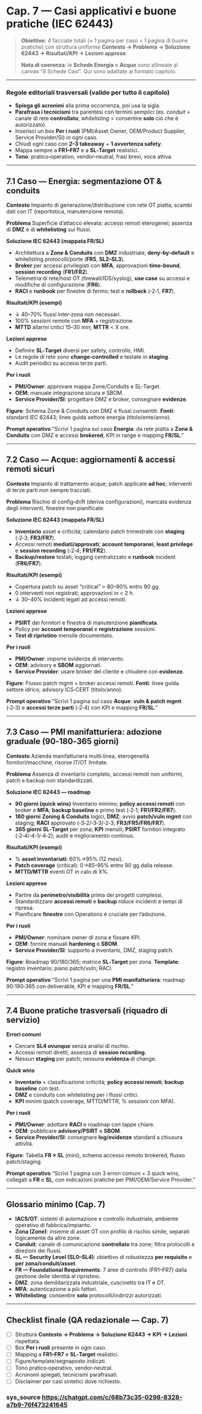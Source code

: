 # Cap. 7 — Casi applicativi e buone pratiche (IEC 62443)

> **Obiettivo**: 4 facciate totali (≈ 1 pagina per caso + 1 pagina di buone pratiche) con struttura uniforme **Contesto → Problema → Soluzione 62443 → Risultati/KPI → Lezioni apprese**.
>
> **Nota di coerenza**: le **Schede Energia** e **Acque** sono allineate al canvas “8 Schede Casi”. Qui sono adattate al formato capitolo.

---

### Regole editoriali trasversali (valide per tutto il capitolo)

* **Spiega gli acronimi** alla prima occorrenza, poi usa la sigla.
* **Parafrasa i tecnicismi** tra parentesi con termini semplici (es. *conduit* = canale di rete **controllato**; *whitelisting* = consentire **solo** ciò che è autorizzato).
* Inserisci un box **Per i ruoli** (PMI/Asset Owner, OEM/Product Supplier, Service Provider/SI) in ogni caso.
* Chiudi ogni caso con **2–3 takeaway** + **1 avvertenza safety**.
* Mappa sempre a **FR1–FR7** e a **SL‑Target** realistici.
* **Tono**: pratico‑operativo, vendor‑neutral, frasi brevi, voce attiva.

---

## 7.1 Caso — **Energia**: segmentazione OT & conduits

**Contesto**
Impianto di generazione/distribuzione con rete OT piatta; scambi dati con IT (reportistica, manutenzione remota).

**Problema**
Superficie d’attacco elevata; accessi remoti eterogenei; assenza di **DMZ** e di **whitelisting** sui flussi.

**Soluzione IEC 62443 (mappata FR/SL)**

* Architettura a **Zone & Conduits** con **DMZ** industriale; **deny‑by‑default** e whitelisting protocolli/porte (**FR5**, **SL2–SL3**).
* **Broker** per accessi privilegiati con **MFA**, approvazioni **time‑bound**, **session recording** (**FR1/FR2**).
* Telemetria di rete/host OT (firewall/IDS/syslog), **use case** su accessi e modifiche di configurazione (**FR6**).
* **RACI** e **runbook** per finestre di fermo; test e **rollback** (‑2‑1, **FR7**).

**Risultati/KPI (esempi)**

* ↓ 40–70% flussi inter‑zona non necessari.
* 100% sessioni remote con **MFA** + registrazione.
* **MTTD** allarmi critici 15–30 min; **MTTR** < X ore.

**Lezioni apprese**

* Definire **SL‑Target** diversi per safety, controllo, HMI.
* Le regole di rete sono **change‑controlled** e testate in **staging**.
* Audit periodici su accessi terze parti.

**Per i ruoli**

* **PMI/Owner**: approvare mappa Zone/Conduits e SL‑Target.
* **OEM**: manuale integrazione sicura e SBOM.
* **Service Provider/SI**: progettare DMZ e broker, consegnare **evidenze**.

**Figure**: Schema Zone & Conduits con DMZ e flussi consentiti.
**Fonti**: standard IEC 62443; linee guida settore energia (titolo/ente/anno).

**Prompt operativo**
“Scrivi 1 pagina sul caso **Energia**: da rete piatta a **Zone & Conduits** con DMZ e accessi **brokered**, KPI in range e mapping **FR/SL**.”

---

## 7.2 Caso — **Acque**: aggiornamenti & accessi remoti sicuri

**Contesto**
Impianto di trattamento acque; patch applicate **ad hoc**; interventi di terze parti non sempre tracciati.

**Problema**
Rischio di config‑drift (deriva configurazioni), mancata evidenza degli interventi, finestre non pianificate.

**Soluzione IEC 62443 (mappata FR/SL)**

* **Inventario** asset e criticità; calendario patch trimestrale con **staging** (‑2‑3; **FR3/FR7**).
* Accessi remoti **mediati/approvati**; **account temporanei**, **least privilege** e **session recording** (‑2‑4; **FR1/FR2**).
* **Backup/restore** testati; logging centralizzato e **runbook** incident (**FR6/FR7**).

**Risultati/KPI (esempi)**

* Copertura patch su asset “critical” > 80–90% entro 90 gg.
* 0 interventi non registrati; approvazioni in < 2 h.
* ↓ 30–40% incidenti legati ad accessi remoti.

**Lezioni apprese**

* **PSIRT** dei fornitori e finestra di manutenzione **pianificata**.
* Policy per **account temporanei** e **registrazione** sessioni.
* **Test di ripristino** mensile documentato.

**Per i ruoli**

* **PMI/Owner**: imporre evidenze di intervento.
* **OEM**: advisory e **SBOM** aggiornati.
* **Service Provider**: usare broker del cliente e chiudere con **evidenze**.

**Figure**: Flusso patch mgmt + broker accessi remoti.
**Fonti**: linee guida settore idrico; advisory ICS‑CERT (titolo/anno).

**Prompt operativo**
“Scrivi 1 pagina sul caso **Acque**: **vuln & patch mgmt** (‑2‑3) e **accessi terze parti** (‑2‑4) con KPI e mapping **FR/SL**.”

---

## 7.3 Caso — **PMI manifatturiera**: adozione graduale (90‑180‑365 giorni)

**Contesto**
Azienda manifatturiera multi‑linea, eterogeneità fornitori/macchine, risorse IT/OT limitate.

**Problema**
Assenza di inventario completo, accessi remoti non uniformi, patch e backup non standardizzati.

**Soluzione IEC 62443 — roadmap**

* **90 giorni (quick wins)**
  Inventario minimo; **policy accessi remoti** con broker e **MFA**; **backup baseline** e primo test (‑2‑1; **FR1/FR2/FR7**).
* **180 giorni**
  **Zoning & Conduits** logici, **DMZ**; avvio **patch/vuln mgmt** con staging; **RACI** approvato (‑3‑2/‑3‑3/‑2‑3; **FR3/FR5/FR6/FR7**).
* **365 giorni**
  **SL‑Target** per zona; **KPI** mensili; **PSIRT** fornitori integrato (‑2‑4/‑4‑1/‑4‑2); audit e miglioramento continuo.

**Risultati/KPI (esempi)**

* % **asset inventariati**: 60%→95% (12 mesi).
* **Patch coverage** (critical): 0→85–95% entro 90 gg dalla release.
* **MTTD/MTTR** eventi OT in calo di X%.

**Lezioni apprese**

* Partire da **perimetro/visibilità** prima dei progetti complessi.
* Standardizzare **accessi remoti** e **backup** riduce incidenti e tempi di ripresa.
* Pianificare **finestre** con Operations è cruciale per l’adozione.

**Per i ruoli**

* **PMI/Owner**: nominare owner di zona e fissare KPI.
* **OEM**: fornire manuali **hardening** e **SBOM**.
* **Service Provider/SI**: supporto a inventario, DMZ, staging patch.

**Figure**: Roadmap 90/180/365; matrice **SL‑Target** per zona.
**Template**: registro inventario; piano patch/vuln; RACI.

**Prompt operativo**
“Scrivi 1 pagina per una **PMI manifatturiera**: roadmap 90‑180‑365 con deliverable, KPI e mapping **FR/SL**.”

---

## 7.4 Buone pratiche trasversali (riquadro di servizio)

**Errori comuni**

* Cercare **SL4 ovunque** senza analisi di rischio.
* Accessi remoti diretti; assenza di **session recording**.
* Nessun **staging** per patch; nessuna **evidenza** di change.

**Quick wins**

* **Inventario** + classificazione criticità; **policy accessi remoti**; **backup baseline** con test.
* **DMZ** e conduits con whitelisting per i flussi critici.
* **KPI** minimi (patch coverage, MTTD/MTTR, % sessioni con MFA).

**Per i ruoli**

* **PMI/Owner**: adottare **RACI** e roadmap con tappe chiare.
* **OEM**: pubblicare **advisory/PSIRT** e **SBOM**.
* **Service Provider/SI**: consegnare **log/evidenze** standard a chiusura attività.

**Figure**: Tabella **FR × SL** (mini), schema accesso remoto brokered, flusso patch/staging.

**Prompt operativo**
“Scrivi 1 pagina con 3 errori comuni + 3 quick wins, collegati a **FR** e **SL**, con indicazioni pratiche per PMI/OEM/Service Provider.”

---

## Glossario minimo (Cap. 7)

* **IACS/OT**: sistemi di automazione e controllo industriale; ambiente operativo di fabbrica/impianto.
* **Zona (Zone)**: insieme di asset OT con profilo di rischio simile, separati logicamente da altre zone.
* **Conduit**: canale di comunicazione **controllato** tra zone; filtra protocolli e direzioni dei flussi.
* **SL — Security Level (SL0–SL4)**: obiettivo di robustezza **per requisito** e **per zona/conduit/asset**.
* **FR — Foundational Requirements**: 7 aree di controllo (FR1–FR7) dalla gestione delle identità al ripristino.
* **DMZ**: zona demilitarizzata industriale, cuscinetto tra IT e OT.
* **MFA**: autenticazione a più fattori.
* **Whitelisting**: consentire **solo** protocolli/indirizzi autorizzati.

---

## Checklist finale (QA redazionale — Cap. 7)

* [ ] Struttura **Contesto → Problema → Soluzione 62443 → KPI → Lezioni** rispettata.
* [ ] Box **Per i ruoli** presente in ogni caso.
* [ ] Mapping a **FR1–FR7** e **SL‑Target** realistici.
* [ ] Figure/template/segnaposto indicati.
* [ ] Tono pratico‑operativo, vendor‑neutral.
* [ ] Acronomi spiegati, tecnicismi parafrasati.
* [ ] Disclaimer per casi sintetici dove richiesto.

### sys_source https://chatgpt.com/c/68b73c35-0298-8328-a7b9-76f473241645